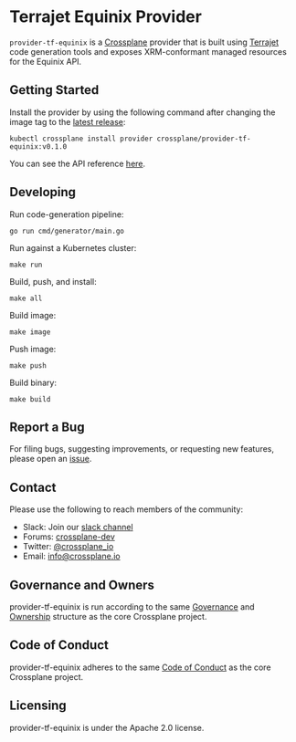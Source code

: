 # Terrajet Equinix Provider

`provider-tf-equinix` is a [Crossplane](https://crossplane.io/) provider that
is built using [Terrajet](https://github.com/crossplane-contrib/terrajet) code
generation tools and exposes XRM-conformant managed resources for the 
Equinix API.

## Getting Started

Install the provider by using the following command after changing the image tag
to the [latest release](https://github.com/crossplane-contrib/provider-tf-equinix/releases):
```
kubectl crossplane install provider crossplane/provider-tf-equinix:v0.1.0
```

You can see the API reference [here](https://doc.crds.dev/github.com/crossplane-contrib/provider-tf-equinix).

## Developing

Run code-generation pipeline:
```console
go run cmd/generator/main.go
```

Run against a Kubernetes cluster:

```console
make run
```

Build, push, and install:

```console
make all
```

Build image:

```console
make image
```

Push image:

```console
make push
```

Build binary:

```console
make build
```

## Report a Bug

For filing bugs, suggesting improvements, or requesting new features, please
open an [issue](https://github.com/crossplane-contrib/provider-tf-equinix/issues).

## Contact

Please use the following to reach members of the community:

* Slack: Join our [slack channel](https://slack.crossplane.io)
* Forums:
  [crossplane-dev](https://groups.google.com/forum/#!forum/crossplane-dev)
* Twitter: [@crossplane_io](https://twitter.com/crossplane_io)
* Email: [info@crossplane.io](mailto:info@crossplane.io)

## Governance and Owners

provider-tf-equinix is run according to the same
[Governance](https://github.com/crossplane/crossplane/blob/master/GOVERNANCE.md)
and [Ownership](https://github.com/crossplane/crossplane/blob/master/OWNERS.md)
structure as the core Crossplane project.

## Code of Conduct

provider-tf-equinix adheres to the same [Code of
Conduct](https://github.com/crossplane/crossplane/blob/master/CODE_OF_CONDUCT.md)
as the core Crossplane project.

## Licensing

provider-tf-equinix is under the Apache 2.0 license.
